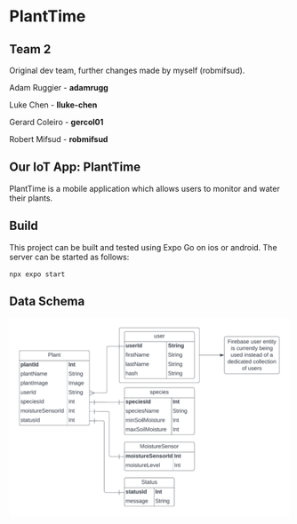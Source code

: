 # PlantTime

## Team 2
Original dev team, further changes made by myself (robmifsud).

Adam Ruggier - **adamrugg**

Luke Chen - **lluke-chen**

Gerard Coleiro - **gercol01**

Robert Mifsud - **robmifsud**

## Our IoT App: PlantTime
PlantTime is a mobile application which allows users to monitor and water their plants.

## Build
This project can be built and tested using Expo Go on ios or android. The server can be started as follows:
```
npx expo start
```

## Data Schema
![Data Schema](./TestProject/assets/images/DataSchema.png)
